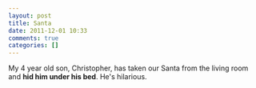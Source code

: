```yaml
---
layout: post
title: Santa
date: 2011-12-01 10:33
comments: true
categories: []
---
```

My 4 year old son, Christopher, has taken our Santa from the living room and <strong>hid him under his bed</strong>. He's hilarious.
